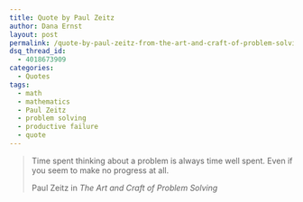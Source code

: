 ```yaml
---
title: Quote by Paul Zeitz
author: Dana Ernst
layout: post
permalink: /quote-by-paul-zeitz-from-the-art-and-craft-of-problem-solving/
dsq_thread_id:
  - 4018673909
categories:
  - Quotes
tags:
  - math
  - mathematics
  - Paul Zeitz
  - problem solving
  - productive failure
  - quote
---
```


<blockquote>
<p>Time spent thinking about a problem is always time well spent. Even if you seem to make no progress at all.</p>
<footer>Paul Zeitz in <cite title="Source Title">The Art and Craft of Problem Solving</cite></footer>
</blockquote>
